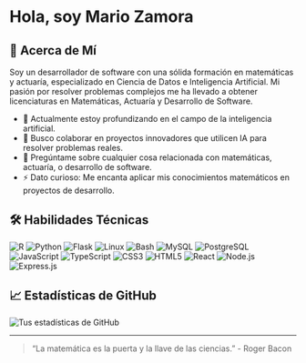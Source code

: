 # Hola, soy Mario Zamora

## 👋 Acerca de Mí
Soy un desarrollador de software con una sólida formación en matemáticas y actuaría, especializado en Ciencia de Datos e Inteligencia Artificial. Mi pasión por resolver problemas complejos me ha llevado a obtener licenciaturas en Matemáticas, Actuaría y Desarrollo de Software.

- 🌱 Actualmente estoy profundizando en el campo de la inteligencia artificial.
- 👯 Busco colaborar en proyectos innovadores que utilicen IA para resolver problemas reales.
- 💬 Pregúntame sobre cualquier cosa relacionada con matemáticas, actuaría, o desarrollo de software.
- ⚡ Dato curioso: Me encanta aplicar mis conocimientos matemáticos en proyectos de desarrollo.

## 🛠 Habilidades Técnicas
![R](https://img.shields.io/badge/-R-black?style=flat-square&logo=r)
![Python](https://img.shields.io/badge/-Python-black?style=flat-square&logo=python)
![Flask](https://img.shields.io/badge/-Flask-black?style=flat-square&logo=flask)
![Linux](https://img.shields.io/badge/-Linux-black?style=flat-square&logo=linux)
![Bash](https://img.shields.io/badge/-Bash-black?style=flat-square&logo=gnu-bash)
![MySQL](https://img.shields.io/badge/-MySQL-black?style=flat-square&logo=mysql)
![PostgreSQL](https://img.shields.io/badge/-PostgreSQL-black?style=flat-square&logo=postgresql)
![JavaScript](https://img.shields.io/badge/-JavaScript-black?style=flat-square&logo=javascript)
![TypeScript](https://img.shields.io/badge/-TypeScript-black?style=flat-square&logo=typescript)
![CSS3](https://img.shields.io/badge/-CSS3-black?style=flat-square&logo=css3)
![HTML5](https://img.shields.io/badge/-HTML5-black?style=flat-square&logo=html5)
![React](https://img.shields.io/badge/-React-black?style=flat-square&logo=react)
![Node.js](https://img.shields.io/badge/-Node.js-black?style=flat-square&logo=node.js)
![Express.js](https://img.shields.io/badge/-Express-black?style=flat-square&logo=express)


## 📈 Estadísticas de GitHub
![Tus estadísticas de GitHub](https://github-readme-stats.vercel.app/api?username=malemaner&show_icons=true&theme=radical)

---
> “La matemática es la puerta y la llave de las ciencias.” - Roger Bacon
